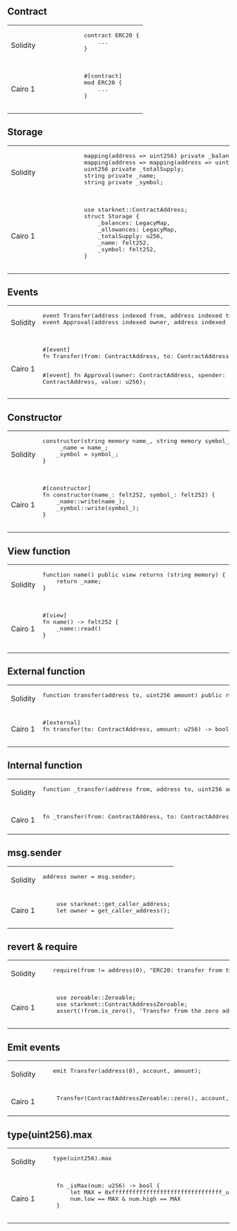 ## Contract

<table>
<tr>
    <td>Solidity</td>
    <td>
        <pre>
            contract ERC20 {
                ...
            }
        </pre>
    </td>
</tr>
<tr>
    <td>Cairo 1</td>
    <td>
        <pre>
            #[contract]
            mod ERC20 {
                ...
            }
        </pre>
    </td>
</tr>
</table>

## Storage

<table>
<tr>
    <td>Solidity</td>
    <td>
        <pre>
            mapping(address => uint256) private _balances;
            mapping(address => mapping(address => uint256)) private _allowances;
            uint256 private _totalSupply;
            string private _name;
            string private _symbol;
        </pre>
    </td>
</tr>
<tr>
    <td>Cairo 1</td>
    <td>
        <pre>
            use starknet::ContractAddress;
            struct Storage {
                _balances: LegacyMap<ContractAddress, u256>,
                _allowances: LegacyMap<ContractAddress, u256>,
                _totalSupply: u256,
                _name: felt252,
                _symbol: felt252,
            }
        </pre>
    </td>
</tr>
</table>


## Events

<table>
<tr>
    <td>Solidity</td>
    <td>
        <pre>
event Transfer(address indexed from, address indexed to, uint256 value);
event Approval(address indexed owner, address indexed spender, uint256 value);
        </pre>
    </td>
</tr>
<tr>
    <td>Cairo 1</td>
    <td>
        <pre>
#[event]
fn Transfer(from: ContractAddress, to: ContractAddress, value: u256);

#[event]
fn Approval(owner: ContractAddress, spender: ContractAddress, value: u256);
        </pre>
    </td>
</tr>
</table>

## Constructor

<table>
<tr>
    <td>Solidity</td>
    <td>
        <pre>
constructor(string memory name_, string memory symbol_) {
     _name = name_;
    _symbol = symbol_;
}
        </pre>
    </td>
</tr>
<tr>
    <td>Cairo 1</td>
    <td>
        <pre>
#[constructor]
fn constructor(name_: felt252, symbol_: felt252) {
	_name::write(name_);
	_symbol::write(symbol_);
}
        </pre>
    </td>
</tr>
</table>

## View function

<table>
<tr>
    <td>Solidity</td>
    <td>
        <pre>
function name() public view returns (string memory) {
    return _name;
}
        </pre>
    </td>
</tr>
<tr>
    <td>Cairo 1</td>
    <td>
        <pre>
#[view]
fn name() -> felt252 {
	_name::read()
}
        </pre>
    </td>
</tr>
</table>

## External function

<table>
<tr>
    <td>Solidity</td>
    <td>
        <pre>
function transfer(address to, uint256 amount) public returns (bool) { ... }
        </pre>
    </td>
</tr>
<tr>
    <td>Cairo 1</td>
    <td>
        <pre>
#[external]
fn transfer(to: ContractAddress, amount: u256) -> bool {...}
        </pre>
    </td>
</tr>
</table>


## Internal function

<table>
<tr>
    <td>Solidity</td>
    <td>
        <pre>
function _transfer(address from, address to, uint256 amount) internal {..}
        </pre>
    </td>
</tr>
<tr>
    <td>Cairo 1</td>
    <td>
        <pre>
fn _transfer(from: ContractAddress, to: ContractAddress, amount: u256) {...}
        </pre>
    </td>
</tr>
</table>

## msg.sender

<table>
<tr>
    <td>Solidity</td>
    <td>
        <pre>
address owner = msg.sender;
        </pre>
    </td>
</tr>
<tr>
    <td>Cairo 1</td>
    <td>
        <pre>
    use starknet::get_caller_address;
    let owner = get_caller_address();
        </pre>
    </td>
</tr>
</table>

## revert & require

<table>
<tr>
    <td>Solidity</td>
    <td>
        <pre>
   require(from != address(0), "ERC20: transfer from the zero address");
        </pre>
    </td>
</tr>
<tr>
    <td>Cairo 1</td>
    <td>
        <pre>
    use zeroable::Zeroable;
    use starknet::ContractAddressZeroable;
    assert(!from.is_zero(), 'Transfer from the zero address');
        </pre>
    </td>
</tr>
</table>


## Emit events

<table>
<tr>
    <td>Solidity</td>
    <td>
        <pre>
   emit Transfer(address(0), account, amount);
        </pre>
    </td>
</tr>
<tr>
    <td>Cairo 1</td>
    <td>
        <pre>
    Transfer(ContractAddressZeroable::zero(), account, amount);
        </pre>
    </td>
</tr>
</table>

## type(uint256).max

<table>
<tr>
    <td>Solidity</td>
    <td>
        <pre>
   type(uint256).max
        </pre>
    </td>
</tr>
<tr>
    <td>Cairo 1</td>
    <td>
        <pre>
    fn _isMax(num: u256) -> bool {
        let MAX = 0xffffffffffffffffffffffffffffffff_u128;
        num.low == MAX & num.high == MAX
    }
        </pre>
    </td>
</tr>
</table>